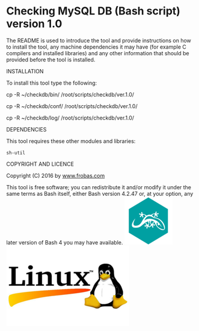 Checking MySQL DB (Bash script) version 1.0
================================================================================

The README is used to introduce the tool and provide instructions on
how to install the tool, any machine dependencies it may have (for
example C compilers and installed libraries) and any other information
that should be provided before the tool is installed.

INSTALLATION

To install this tool type the following:

   cp -R ~/checkdb/bin/   /root/scripts/checkdb/ver.1.0/

   cp -R ~/checkdb/conf/  /root/scripts/checkdb/ver.1.0/

   cp -R ~/checkdb/log/   /root/scripts/checkdb/ver.1.0/


DEPENDENCIES

This tool requires these other modules and libraries:

  	sh-util

COPYRIGHT AND LICENCE

Copyright (C) 2016 by www.frobas.com

This tool is free software; you can redistribute it and/or modify
it under the same terms as Bash itself, either Bash version 4.2.47 or,
at your option, any later version of Bash 4 you may have available.
![alt tag](https://raw.githubusercontent.com/vroncevic/perl-util/master/perl_icon_128x128.png)
![alt tag](https://raw.githubusercontent.com/vroncevic/perl-util/master/linux_logo_327_215.jpg)
